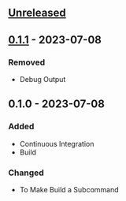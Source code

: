 <a name="unreleased"></a>
## [Unreleased]


<a name="0.1.1"></a>
## [0.1.1] - 2023-07-08
### Removed
- Debug Output


<a name="0.1.0"></a>
## 0.1.0 - 2023-07-08
### Added
- Continuous Integration
- Build

### Changed
- To Make Build a Subcommand


[Unreleased]: https://github.com/kohirens/go-get-latest/compare/0.1.1...HEAD
[0.1.1]: https://github.com/kohirens/go-get-latest/compare/0.1.0...0.1.1
